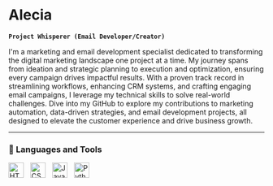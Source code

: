 # Alecia

**`Project Whisperer (Email Developer/Creator)`**

I'm a marketing and email development specialist dedicated to transforming the digital marketing landscape one project at a time. My journey spans from ideation and strategic planning to execution and optimization, ensuring every campaign drives impactful results. With a proven track record in streamlining workflows, enhancing CRM systems, and crafting engaging email campaigns, I leverage my technical skills to solve real-world challenges. Dive into my GitHub to explore my contributions to marketing automation, data-driven strategies, and email development projects, all designed to elevate the customer experience and drive business growth.

---

### 🧰 Languages and Tools


<img align="left" alt="HTML" width="30px" style="padding-right:10px;" src="https://cdn.jsdelivr.net/gh/devicons/devicon/icons/html5/html5-plain.svg" />
<img align="left" alt="CSS" width="30px" style="padding-right:10px;" src="https://cdn.jsdelivr.net/gh/devicons/devicon/icons/css3/css3-plain.svg" />
<img align="left" alt="JavaScript" width="30px" style="padding-right:10px;" src="https://cdn.jsdelivr.net/gh/devicons/devicon/icons/javascript/javascript-plain.svg" />
<img align="left" alt="Python" width="30px" style="padding-right:10px;" src="https://cdn.jsdelivr.net/gh/devicons/devicon/icons/python/python-plain.svg" />
<br />

#
<!--
<details>
 <summary><h3> Alecia's Coding Journey</h3></summary>
   I embarked on my journey in marketing and email development out of necessity and curiosity during my time at Notable Growth. As a startup, our engineering team was stretched thin, and I saw an opportunity to alleviate some of their workload by learning the basics of front-end development and API configurations myself. With the guidance of a senior solutions architect, I dove into HTML, CSS, Liquid scripting, and JavaScript, transforming from a novice to a resourceful problem-solver.

My passion for self-improvement led me to pursue my Braze Certified Marketer certification, and I quickly became proficient in coding emails, building templates, and creating automation workflows. One of my proudest moments was managing the Tech for Black Founders initiative, where I took on a multifaceted role that encompassed marketing consulting, portal setup, email templating, and lifecycle journey planning for Student Athlete, a startup that resonated deeply with me.

Inspired by my own experience as a student athlete, I continued to work with Student Athlete Co., helping bridge the gap for athletes transitioning into the corporate world. My long-term goal is to become a full-stack engineer, continuously learning and applying new skills to support innovative projects and startups. I'm currently expanding my expertise with Python and have my sights set on mastering React.

Challenges motivate me to grow and excel. I thrive on solving problems, overcoming obstacles, and connecting with diverse individuals through shared learning experiences. My journey is defined by a relentless drive to improve, a commitment to helping others, and an unwavering curiosity that keeps me exploring new horizons.
-->
[website]: https://www.rcrentals.co


